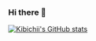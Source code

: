### Hi there 👋
[![Kibichii's GitHub stats](https://github-readme-stats.vercel.app/api?username=washington-kibichii&count_private=true&show_icons=true&theme=radical)](https://github.com/washington-kibichii/github-readme-stats)
<!--
**washington-kibichii/washington-kibichii** is a ✨ _special_ ✨ repository because its `README.md` (this file) appears on your GitHub profile.
[![Kibichii's GitHub stats](https://github-readme-stats.vercel.app/api?username=washington-kibichii)](https://github.com/washington-kibichii/github-readme-stats)
Here are some ideas to get you started:

- 🔭 I’m currently working on ...
- 🌱 I’m currently learning ...
- 👯 I’m looking to collaborate on ...
- 🤔 I’m looking for help with ...
- 💬 Ask me about ...
- 📫 How to reach me: ...
- 😄 Pronouns: ...
- ⚡ Fun fact: ...
-->
